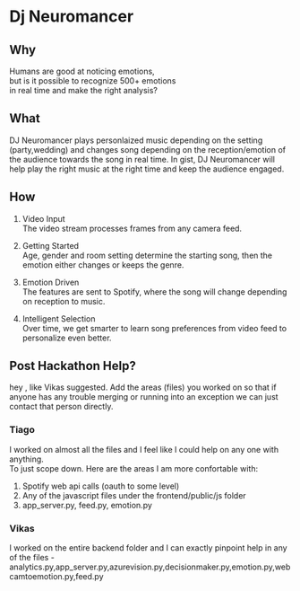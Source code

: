 # Dj Neuromancer
## Why
Humans are good at noticing emotions,  
but is it possible to recognize 500+ emotions  
in real time and make the right analysis?

## What
DJ Neuromancer plays personlaized music depending on the setting (party,wedding) and changes song depending on the reception/emotion of the audience towards the song in real time. In gist, DJ Neuromancer will help play the right music at the right time and keep the audience engaged.

## How
1. Video Input  
The video stream processes frames from any camera feed.
							
2. Getting Started  
Age, gender and room setting determine the starting song, then the emotion either changes or keeps the genre.
										
3. Emotion Driven  
The features are sent to Spotify, where the song will change depending on reception to music.
							
4. Intelligent Selection  
Over time, we get smarter to learn song preferences from video feed to personalize even better.


## Post Hackathon Help?
hey , like Vikas suggested. Add the areas (files) you worked on so that if anyone has any trouble merging or running into an exception we can just contact that person directly.

### Tiago
I worked on almost all the files and I feel like I could help on any one with anything.  
To just scope down. Here are the areas I am more confortable with:
1. Spotify web api calls (oauth to some level)
1. Any of the javascript files under the frontend/public/js folder
1. app_server.py, feed.py, emotion.py

### Vikas

I worked on the entire backend folder and I can exactly pinpoint help in any of the files - 
analytics.py,app_server.py,azurevision.py,decisionmaker.py,emotion.py,webcamtoemotion.py,feed.py




